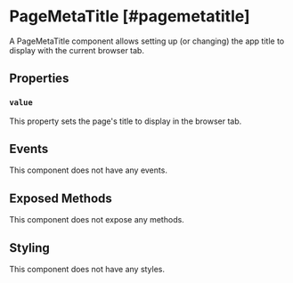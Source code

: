 # PageMetaTitle [#pagemetatitle]

A PageMetaTitle component allows setting up (or changing) the app title to display with the current browser tab.

## Properties

### `value`

This property sets the page's title to display in the browser tab.

## Events

This component does not have any events.

## Exposed Methods

This component does not expose any methods.

## Styling

This component does not have any styles.
